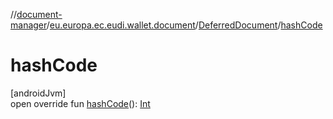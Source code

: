 //[document-manager](../../../index.md)/[eu.europa.ec.eudi.wallet.document](../index.md)/[DeferredDocument](index.md)/[hashCode](hash-code.md)

# hashCode

[androidJvm]\
open override fun [hashCode](hash-code.md)(): [Int](https://kotlinlang.org/api/latest/jvm/stdlib/kotlin/-int/index.html)
